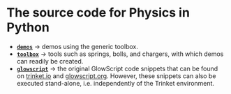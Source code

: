 # The source code for Physics in Python

- [**`demos`**](demos)     &rarr; demos using the generic toolbox.
- [**`toolbox`**](toolbox) &rarr; tools such as springs, bolls, and chargers, with which demos can readily be created.
- [**`glowscript`**](glowscript) &rarr; the original GlowScript code snippets that can be found 
  on [trinket.io](https://trinket.io/) and [glowscript.org](https://glowscript.org/).
  However, these snippets can also be executed stand-alone, i.e. independently of the Trinket environment.

